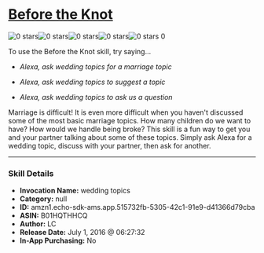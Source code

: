 # [Before the Knot](http://alexa.amazon.com/#skills/amzn1.echo-sdk-ams.app.515732fb-5305-42c1-91e9-d41366d79cba)
![0 stars](../../images/ic_star_border_black_18dp_1x.png)![0 stars](../../images/ic_star_border_black_18dp_1x.png)![0 stars](../../images/ic_star_border_black_18dp_1x.png)![0 stars](../../images/ic_star_border_black_18dp_1x.png)![0 stars](../../images/ic_star_border_black_18dp_1x.png) 0

To use the Before the Knot skill, try saying...

* *Alexa, ask wedding topics for a marriage topic*

* *Alexa, ask wedding topics to suggest a topic*

* *Alexa, ask wedding topics to ask us a question*

Marriage is difficult! It is even more difficult when you haven't discussed some of the most basic marriage topics. How many children do we want to have? How would we handle being broke? This skill is a fun way to get you and your partner talking about some of these topics. Simply ask Alexa for a wedding topic, discuss with your partner, then ask for another.

***

### Skill Details

* **Invocation Name:** wedding topics
* **Category:** null
* **ID:** amzn1.echo-sdk-ams.app.515732fb-5305-42c1-91e9-d41366d79cba
* **ASIN:** B01HQTHHCQ
* **Author:** LC
* **Release Date:** July 1, 2016 @ 06:27:32
* **In-App Purchasing:** No

